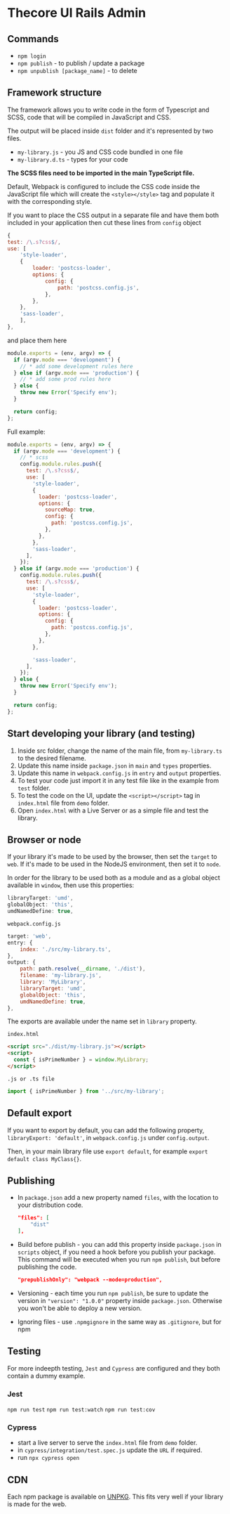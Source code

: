 # Thecore UI Rails Admin

## Commands

- `npm login`
- `npm publish` - to publish / update a package
- `npm unpublish [package_name]` - to delete

## Framework structure

The framework allows you to write code in the form of Typescript and SCSS, code that will be compiled in JavaScript and CSS.

The output will be placed inside `dist` folder and it's represented by two files.

- `my-library.js` - you JS and CSS code bundled in one file
- `my-library.d.ts` - types for your code

**The SCSS files need to be imported in the main TypeScript file.**

Default, Webpack is configured to include the CSS code inside the JavaScript file which will create the `<style></style>` tag and populate it with the corresponding style.

If you want to place the CSS output in a separate file and have them both included in your application then cut these lines from `config` object

```javascript
{
test: /\.s?css$/,
use: [
    'style-loader',
    {
        loader: 'postcss-loader',
        options: {
            config: {
                path: 'postcss.config.js',
            },
        },
    },
    'sass-loader',
    ],
},
```

and place them here

```javascript
module.exports = (env, argv) => {
  if (argv.mode === 'development') {
    // * add some development rules here
  } else if (argv.mode === 'production') {
    // * add some prod rules here
  } else {
    throw new Error('Specify env');
  }

  return config;
};
```

Full example:

```javascript
module.exports = (env, argv) => {
  if (argv.mode === 'development') {
    // * scss
    config.module.rules.push({
      test: /\.s?css$/,
      use: [
        'style-loader',
        {
          loader: 'postcss-loader',
          options: {
            sourceMap: true,
            config: {
              path: 'postcss.config.js',
            },
          },
        },
        'sass-loader',
      ],
    });
  } else if (argv.mode === 'production') {
    config.module.rules.push({
      test: /\.s?css$/,
      use: [
        'style-loader',
        {
          loader: 'postcss-loader',
          options: {
            config: {
              path: 'postcss.config.js',
            },
          },
        },

        'sass-loader',
      ],
    });
  } else {
    throw new Error('Specify env');
  }

  return config;
};
```

## Start developing your library (and testing)

1. Inside src folder, change the name of the main file, from `my-library.ts` to the desired filename.
2. Update this name inside `package.json` in `main` and `types` properties.
3. Update this name in `webpack.config.js` in `entry` and `output` properties.
4. To test your code just import it in any test file like in the example from `test` folder.
5. To test the code on the UI, update the `<script></script>` tag in `index.html` file from `demo` folder.
6. Open `index.html` with a Live Server or as a simple file and test the library.

## Browser or node

If your library it's made to be used by the browser, then set the `target` to `web`. If it's made to be used in the NodeJS environment, then set it to `node`.

In order for the library to be used both as a module and as a global object available in `window`, then use this properties:

```javascript
libraryTarget: 'umd',
globalObject: 'this',
umdNamedDefine: true,
```

`webpack.config.js`

```javascript
target: 'web',
entry: {
    index: './src/my-library.ts',
},
output: {
    path: path.resolve(__dirname, './dist'),
    filename: 'my-library.js',
    library: 'MyLibrary',
    libraryTarget: 'umd',
    globalObject: 'this',
    umdNamedDefine: true,
},
```

The exports are available under the name set in `library` property.

`index.html`

```html
<script src="./dist/my-library.js"></script>
<script>
  const { isPrimeNumber } = window.MyLibrary;
</script>
```

`.js or .ts file`

```javascript
import { isPrimeNumber } from '../src/my-library';
```

## Default export

If you want to export by default, you can add the following property, `libraryExport: 'default'`, in `webpack.config.js` under `config.output`.

Then, in your main library file use `export default`, for example `export default class MyClass{}`.

## Publishing

- In `package.json` add a new property named `files`, with the location to your distribution code.

  ```json
  "files": [
      "dist"
  ],
  ```

- Build before publish - you can add this property inside `package.json` in `scripts` object, if you need a hook before you publish your package. This command will be executed when you run `npm publish`, but before publishing the code.

  ```json
  "prepublishOnly": "webpack --mode=production",
  ```

- Versioning - each time you run `npm publish`, be sure to update the version in `"version": "1.0.0"` property inside `package.json`. Otherwise you won't be able to deploy a new version.

- Ignoring files - use `.npmgignore` in the same way as `.gitignore`, but for npm

## Testing

For more indeepth testing, `Jest` and `Cypress` are configured and they both contain a dummy example.

### Jest

`npm run test`
`npm run test:watch`
`npm run test:cov`

### Cypress

- start a live server to serve the `index.html` file from `demo` folder.
- in `cypress/integration/test.spec.js` update the `URL` if required.
- run `npx cypress open`

## CDN

Each npm package is available on [UNPKG](https://unpkg.com/).
This fits very well if your library is made for the web.
